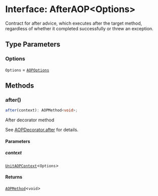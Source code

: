 # Interface: AfterAOP\<Options\>

Contract for after advice, which executes after the target method,
regardless of whether it completed successfully or threw an exception.

## Type Parameters

### Options

`Options` = [`AOPOptions`](../type-aliases/AOPOptions.md)

## Methods

### after()

```ts
after(context): AOPMethod<void>;
```

After decorator method

See [AOPDecorator.after](../classes/AOPDecorator.md#after-2) for details.

#### Parameters

##### context

[`UnitAOPContext`](../type-aliases/UnitAOPContext.md)\<`Options`\>

#### Returns

[`AOPMethod`](../type-aliases/AOPMethod.md)\<`void`\>

